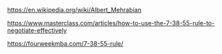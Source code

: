 
https://en.wikipedia.org/wiki/Albert_Mehrabian

https://www.masterclass.com/articles/how-to-use-the-7-38-55-rule-to-negotiate-effectively

https://fourweekmba.com/7-38-55-rule/
